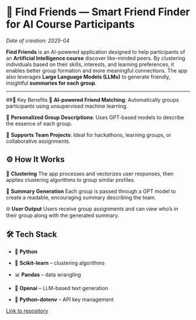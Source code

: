 # 🤝 Find Friends — Smart Friend Finder for AI Course Participants

*Date of creation: 2025-04*

**Find Friends** is an AI-powered application designed to help participants of an **Artificial Intelligence course** discover like-minded peers. 
By clustering individuals based on their skills, interests, and learning preferences, it enables better group formation and more meaningful connections. 
The app also leverages **Large Language Models (LLMs)** to generate friendly, insightful **summaries for each group**.

---

##🚀 Key Benefits
🤖 **AI-powered Friend Matching**: Automatically groups participants using unsupervised machine learning.

🧠 **Personalized Group Descriptions**: Uses GPT-based models to describe the essence of each group.

🧭 **Supports Team Projects**: Ideal for hackathons, learning groups, or collaborative assignments.

## ⚙️ How It Works
🧪 **Clustering**
The app processes and vectorizes user responses, then applies clustering algorithms to group similar profiles.

💬 **Summary Generation**
Each group is passed through a GPT model to create a readable, encouraging summary describing the team.

🌐 **User Output**
Users receive group assignments and can view who’s in their group along with the generated summary.

## 🛠️ Tech Stack

- 🐍 **Python**

- 🧪 **Scikit-learn** – clustering algorithms

- 📊 **Pandas** – data wrangling

- 🧠 **Openai** – LLM-based text generation

- 🔐 **Python-dotenv** – API key management

[Link to repository](https://github.com/KrzysztofPiekarski/find_friends3)
